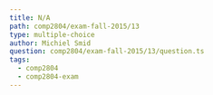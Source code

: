 ```yaml
---
title: N/A
path: comp2804/exam-fall-2015/13
type: multiple-choice
author: Michiel Smid
question: comp2804/exam-fall-2015/13/question.ts
tags:
  - comp2804
  - comp2804-exam
---
```

